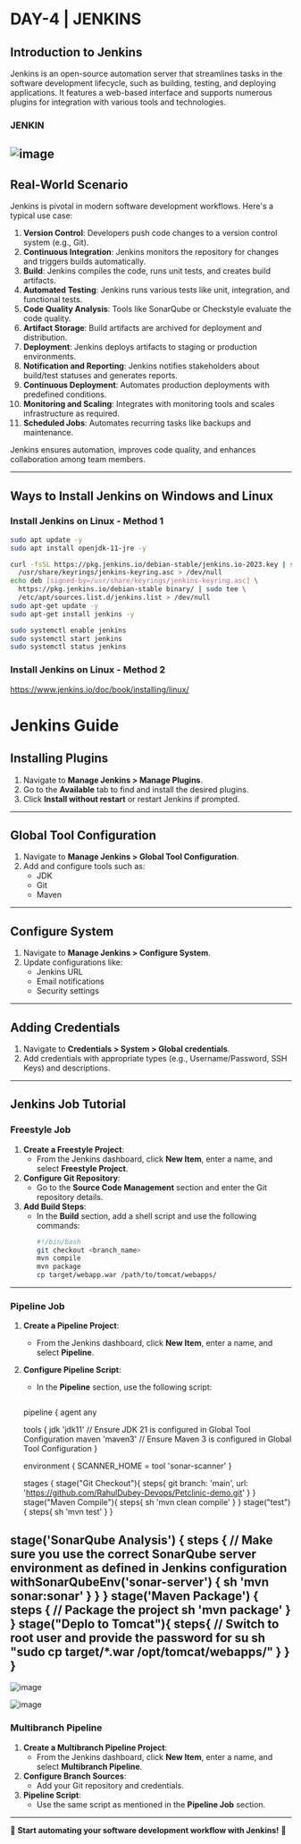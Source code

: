 # DAY-4 | JENKINS

## Introduction to Jenkins
Jenkins is an open-source automation server that streamlines tasks in the software development lifecycle, such as building, testing, and deploying applications. It features a web-based interface and supports numerous plugins for integration with various tools and technologies.

### JENKIN
![image](https://github.com/user-attachments/assets/219f7f4d-4189-4529-8cee-b357fa00117b)
---

## Real-World Scenario
Jenkins is pivotal in modern software development workflows. Here's a typical use case:

1. **Version Control**: Developers push code changes to a version control system (e.g., Git).
2. **Continuous Integration**: Jenkins monitors the repository for changes and triggers builds automatically.
3. **Build**: Jenkins compiles the code, runs unit tests, and creates build artifacts.
4. **Automated Testing**: Jenkins runs various tests like unit, integration, and functional tests.
5. **Code Quality Analysis**: Tools like SonarQube or Checkstyle evaluate the code quality.
6. **Artifact Storage**: Build artifacts are archived for deployment and distribution.
7. **Deployment**: Jenkins deploys artifacts to staging or production environments.
8. **Notification and Reporting**: Jenkins notifies stakeholders about build/test statuses and generates reports.
9. **Continuous Deployment**: Automates production deployments with predefined conditions.
10. **Monitoring and Scaling**: Integrates with monitoring tools and scales infrastructure as required.
11. **Scheduled Jobs**: Automates recurring tasks like backups and maintenance.

Jenkins ensures automation, improves code quality, and enhances collaboration among team members.

---

## Ways to Install Jenkins on Windows and Linux

### Install Jenkins on Linux - Method 1
```bash
sudo apt update -y
sudo apt install openjdk-11-jre -y

curl -fsSL https://pkg.jenkins.io/debian-stable/jenkins.io-2023.key | sudo tee \
  /usr/share/keyrings/jenkins-keyring.asc > /dev/null
echo deb [signed-by=/usr/share/keyrings/jenkins-keyring.asc] \
  https://pkg.jenkins.io/debian-stable binary/ | sudo tee \
  /etc/apt/sources.list.d/jenkins.list > /dev/null
sudo apt-get update -y 
sudo apt-get install jenkins -y

sudo systemctl enable jenkins
sudo systemctl start jenkins
sudo systemctl status jenkins
```
### Install Jenkins on Linux - Method 2
https://www.jenkins.io/doc/book/installing/linux/

# Jenkins Guide

## Installing Plugins
1. Navigate to **Manage Jenkins > Manage Plugins**.
2. Go to the **Available** tab to find and install the desired plugins.
3. Click **Install without restart** or restart Jenkins if prompted.

---

## Global Tool Configuration
1. Navigate to **Manage Jenkins > Global Tool Configuration**.
2. Add and configure tools such as:
   - JDK
   - Git
   - Maven

---

## Configure System
1. Navigate to **Manage Jenkins > Configure System**.
2. Update configurations like:
   - Jenkins URL
   - Email notifications
   - Security settings

---

## Adding Credentials
1. Navigate to **Credentials > System > Global credentials**.
2. Add credentials with appropriate types (e.g., Username/Password, SSH Keys) and descriptions.

---

## Jenkins Job Tutorial

### Freestyle Job
1. **Create a Freestyle Project**:
   - From the Jenkins dashboard, click **New Item**, enter a name, and select **Freestyle Project**.
2. **Configure Git Repository**:
   - Go to the **Source Code Management** section and enter the Git repository details.
3. **Add Build Steps**:
   - In the **Build** section, add a shell script and use the following commands:
     ```bash
     #!/bin/bash
     git checkout <branch_name>
     mvn compile
     mvn package
     cp target/webapp.war /path/to/tomcat/webapps/
     ```

---

### Pipeline Job
1. **Create a Pipeline Project**:
   - From the Jenkins dashboard, click **New Item**, enter a name, and select **Pipeline**.
2. **Configure Pipeline Script**:
   - In the **Pipeline** section, use the following script:
     
     ```groovy
    pipeline {
    agent any

   tools {
    jdk 'jdk11'   // Ensure JDK 21 is configured in Global Tool Configuration
    maven 'maven3' // Ensure Maven 3 is configured in Global Tool Configuration
  }
  
   environment {
        SCANNER_HOME = tool 'sonar-scanner'
    }

    stages {
      stage("Git Checkout"){
          steps{
                git branch: 'main', url: 'https://github.com/RahulDubey-Devops/Petclinic-demo.git'
          }
      }
      stage("Maven Compile"){
          steps{
              sh 'mvn clean compile'
          }
      }
      stage("test"){
          steps{
              sh 'mvn test'
          }
      }
      
stage('SonarQube Analysis') {
    steps {
        // Make sure you use the correct SonarQube server environment as defined in Jenkins configuration
        withSonarQubeEnv('sonar-server') {
         sh 'mvn sonar:sonar'
        }
    }
}
      stage('Maven Package') {
          steps {
            // Package the project
            sh 'mvn package'
          }
        }
          stage("Deplo to Tomcat"){
            steps{
           // Switch to root user and provide the password for su
            sh "sudo cp target/*.war /opt/tomcat/webapps/"
            }
        }
}
---


![image](https://github.com/user-attachments/assets/69e9cebd-b344-4bb6-b934-11e36d7c8cb4)


![image](https://github.com/user-attachments/assets/ae035ed4-48cc-41ed-837b-d6a2e378aeda)


### Multibranch Pipeline
1. **Create a Multibranch Pipeline Project**:
   - From the Jenkins dashboard, click **New Item**, enter a name, and select **Multibranch Pipeline**.
2. **Configure Branch Sources**:
   - Add your Git repository and credentials.
3. **Pipeline Script**:
   - Use the same script as mentioned in the **Pipeline Job** section.

---



🚀 **Start automating your software development workflow with Jenkins!** 🚀


